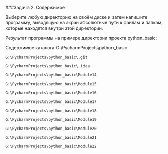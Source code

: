 ###Задача 2. Содержимое

Выберите любую директорию на своём диске и затем напишите программу, выводящую на экран абсолютные пути к файлам и папкам, которые находятся внутри этой директории. 



Результат программы на примере директории проекта python_basic:



Содержимое каталога G:\PycharmProjects\python_basic

    G:\PycharmProjects\python_basic\.git

    G:\PycharmProjects\python_basic\.idea

    G:\PycharmProjects\python_basic\Module14

    G:\PycharmProjects\python_basic\Module15

    G:\PycharmProjects\python_basic\Module16

    G:\PycharmProjects\python_basic\Module17

    G:\PycharmProjects\python_basic\Module18

    G:\PycharmProjects\python_basic\Module19

    G:\PycharmProjects\python_basic\Module20

    G:\PycharmProjects\python_basic\Module21

    G:\PycharmProjects\python_basic\Module22
